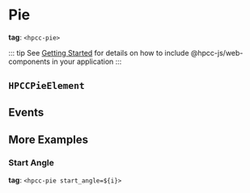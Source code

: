 # Pie

**tag**: `<hpcc-pie>`

<ClientOnly>
  <hpcc-preview preview_border="0px" style="width:100%;height:400px">
    <hpcc-splitpanel style="width:100%;height:100%">
      <hpcc-pie style="width:100%;min-width:48px;height:100%">
      </hpcc-pie>
      <hpcc-pie inner_radius=80 style="width:100%;min-width:48px;height:100%">
      </hpcc-pie>
    </hpcc-splitpanel>
    <script>
      customElements.whenDefined("hpcc-splitpanel").then(() => {
        for (const pie of document.querySelectorAll("hpcc-pie")) {
          pie.columns = ["Subject", "Score"];
          pie.data = [
            ["Math", 88],
            ["English", 72],
            ["Science", 60],
            ["History", 50],
            ["Geography", 40],
            ["Biology", 30],
            ["Physics", 20],
            ["Chemistry", 10]
          ];
        }
      });
    </script>
  </hpcc-preview>
</ClientOnly>

::: tip
See [Getting Started](../../README) for details on how to include @hpcc-js/web-components in your application
:::

## `HPCCPieElement`

## Events

## More Examples

### Start Angle 

**tag**:  `<hpcc-pie start_angle=${i}>`

<ClientOnly>
  <hpcc-preview preview_border="0px" style="width:100%;height:400px">
    <hpcc-splitpanel style="width:100%;height:100%">
      <hpcc-pie style="width:100%;min-width:48px;height:100%">
      </hpcc-pie>
      <hpcc-pie inner_radius=80 style="width:100%;min-width:48px;height:100%">
      </hpcc-pie>
    </hpcc-splitpanel>
    <script>
      customElements.whenDefined("hpcc-pie").then(() => {
        for (const pie of document.querySelectorAll("hpcc-pie")) {
          pie.columns = ["Subject", "Score"];
          pie.data = [
            ["Math", 88],
            ["English", 72],
            ["Science", 60],
            ["History", 50],
            ["Geography", 40],
            ["Biology", 30],
            ["Physics", 20],
            ["Chemistry", 10]
          ];
        }
        let i = 0;
        setInterval(()=>{
          for (const pie of document.querySelectorAll("hpcc-pie")) {
            pie.setAttribute("start_angle", i);
            ++i;
          }
        }, 150)
      });
    </script>
  </hpcc-preview>
</ClientOnly>


